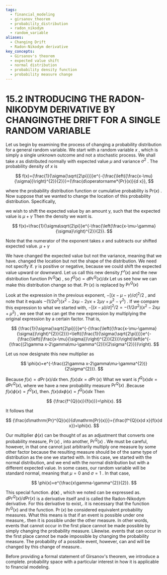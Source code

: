```yaml
---
tags:
  - financial_modeling
  - girsanov_theorem
  - probability_distribution
  - radon_nikodym
  - random_variable
aliases:
  - Changing Drift
  - Radon-Nikodym derivative
key_concepts:
  - Girsanov's theorem
  - expected value shift
  - normal distribution
  - probability density function
  - probability measure change
---
```


# 15.2 INTRODUCING THE RADON-NIKODYM DERIVATIVE BY CHANGINGTHE DRIFT FOR A SINGLE RANDOM VARIABLE

Let us begin by examining the process of changing a probability distribution for a general random variable. We start with a random variable $x$ , which is simply a single unknown outcome and not a stochastic process. We shall take $x$ as distributed normally with expected value $\mu$ and variance $\sigma^{2}$ . The probability density of $x$ is

$$
f(x)={\frac{1}{\sigma{\sqrt{2\pi}}}}e^{-{\frac{\left({\frac{x-\mu}{\sigma}}\right)^{2}}{2}}}={\frac{d\operatorname*{Pr}(x)}{d x}},
$$

where the probability distribution function or cumulative probability is $\mathrm{Pr}(x)$ . Now suppose that we wanted to change the location of this probability distribution. Specifically,

we wish to shift the expected value by an amount y, such that the expected value is $\mu+\gamma$ Then the density we want is.

$$
f(x)=\frac{1}{\sigma\sqrt{2\pi}}e^{-\frac{\left(\frac{x-\mu-\gamma}{\sigma}\right)^{2}}{2}}.
$$

Note that the numerator of the exponent takes $x$ and subtracts our shifted expected value. $\mu+\gamma$

We have changed the expected value but not the variance, meaning that we have. changed the location but not the shape of the distribution. We need not specify if. $\gamma$ is positive or negative, because we could shift the expected value upward or downward. Let us call this new density $f^{\mathcal{Q}}(x)$ and the new distribution function $\mathrm{{Pr}}^{Q}(\mathbf{x})$ , so $f^{Q}(x)=d\mathrm{Pr}^{Q}(x)/d x$ Let us see how we can make this distribution change so that. $\Pr(x)$ is replaced by $\scriptstyle\operatorname*{Pr}^{Q}(x)$

Look at the expression in the previous exponent, $-[(x-\mu-\gamma)/\sigma]^{2}/2$ , and note that it equals $-(1/2\sigma^{2})(x^{2}-2x\mu-2\gamma x+2\mu\gamma+\mu^{2}-\gamma^{2})$ . If we compare this expression to what we started with, $-[(x-\mu)/\sigma]^{2}/2=-(1/2\sigma^{2})(x^{2}-2x\mu+\mu^{2})$ , we see that we can get the new expression by multiplying the original expression by a certain factor. That is,

$$
{\frac{1}{\sigma{\sqrt{2\pi}}}}e^{-{\frac{\left({\frac{x-\mu-\gamma}{\sigma}}\right)^{2}}{2}}}=\left({\frac{1}{\sigma{\sqrt{2\pi}}}}e^{-{\frac{\left({\frac{x-\mu}{\sigma}}\right)^{2}}{2}}}\right)\left(e^{-{\frac{(2\gamma x-2\gamma\mu-\gamma^{2})}{2\sigma^{2}}}}\right).
$$

Let us now designate this new multiplier as

$$
\phi(x)=e^{-\frac{(2\gamma x-2\gamma\mu-\gamma^{2})}{2\sigma^{2}}}.
$$

Because $f(x)=d\operatorname*{Pr}(x)/d x$ then. $f(x)d x=d\operatorname*{Pr}(x)$ What we want is $f^{Q}(x)d x=d\mathrm{Pr}^{Q}(x),$ where we have a new probability measure $\mathrm{Pr}^{Q}(x)$ .Because $f(x)\phi(x)=f^{Q}(x),$ then. $f(x)d x\phi(x)=f^{Q}(x)d x$ Then

$$
{\frac{f^{Q}(x)}{f(x)}}=\phi(x).
$$

It follows that

$$
{\frac{d\mathrm{Pr}^{Q}(x)}{d\mathrm{Pr}(x)}}={\frac{f^{Q}(x)d x}{f(x)d x}}=\phi(x).
$$

Our multiplier $\phi(x)$ can be thought of as an adjustment that converts one probability measure, $\Pr(x)$ , into another, $\mathrm{Pr}^{Q}(x)$ . We must be careful, however, in that one cannot just arbitrarily multiply one measure by some other factor because the resulting measure should be of the same type of distribution as the one we started with. In this case, we started with the normal distribution, and we end with the normal distribution but with a different expected value. In some cases, our random variable will be standard normal, meaning that $\mu=0$ and $\sigma=1$ . In that case,

$$
\phi(x)=e^{\frac{x\gamma-\gamma^{2}}{2}}.
$$

This special function. $\phi(\mathbf{x})$ , which we noted can be expressed as. $d\mathrm{Pr}^{Q}(x)/d\mathrm{Pr}(x)$ is a derivative itself and is called the Radon-Nikodym derivative. For this derivative to exist,. it is necessary that the function $\scriptstyle\operatorname*{Pr}^{Q}(x)$ and the function. $\Pr(x)$ be considered equivalent probability measures. What this means is that if an event is possible under one measure,. then it is possible under the other measure. In other words, events that cannot occur in the first place cannot be made possible by simply changing the probability measure. Likewise. events that can occur in the first place cannot be made impossible by changing the probability measure. The probability of a possible event, however, can and will be changed by this change of measure..

Before providing a formal statement of Girsanov's theorem, we introduce a complete. probability space with a particular interest in how it is applicable to financial modeling.
